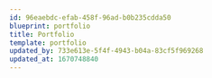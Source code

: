 ```yaml
---
id: 96eaebdc-efab-458f-96ad-b0b235cdda50
blueprint: portfolio
title: Portfolio
template: portfolio
updated_by: 733e613e-5f4f-4943-b04a-83cf5f969268
updated_at: 1670748840
---
```

